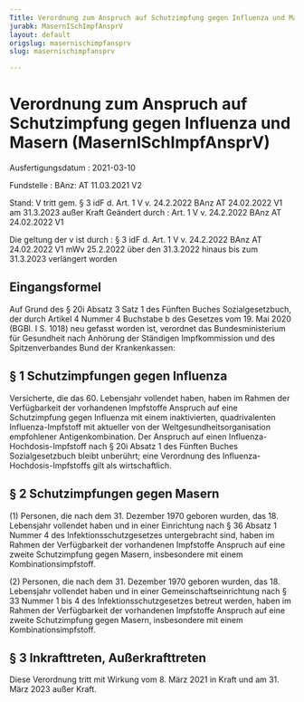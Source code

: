 ```yaml
---
Title: Verordnung zum Anspruch auf Schutzimpfung gegen Influenza und Masern
jurabk: MasernISchImpfAnsprV
layout: default
origslug: masernischimpfansprv
slug: masernischimpfansprv

---
```


# Verordnung zum Anspruch auf Schutzimpfung gegen Influenza und Masern (MasernISchImpfAnsprV)

Ausfertigungsdatum
:   2021-03-10

Fundstelle
:   BAnz: AT 11.03.2021 V2

Stand: V tritt gem. § 3 idF d. Art. 1 V v. 24.2.2022 BAnz AT 24.02.2022 V1 am 31.3.2023 außer Kraft
Geändert durch
:   Art. 1 V v. 24.2.2022 BAnz AT 24.02.2022 V1

Die geltung der v ist durch
:   § 3 idF d. Art. 1 V v. 24.2.2022 BAnz AT 24.02.2022 V1 mWv 25.2.2022 über den 31.3.2022 hinaus bis zum 31.3.2023 verlängert worden


## Eingangsformel

Auf Grund des § 20i Absatz 3 Satz 1 des Fünften Buches
Sozialgesetzbuch, der durch Artikel 4 Nummer 4 Buchstabe b des
Gesetzes vom 19. Mai 2020 (BGBl. I S. 1018) neu gefasst worden ist,
verordnet das Bundesministerium für Gesundheit nach Anhörung der
Ständigen Impfkommission und des Spitzenverbandes Bund der
Krankenkassen:


## § 1 Schutzimpfungen gegen Influenza

Versicherte, die das 60. Lebensjahr vollendet haben, haben im Rahmen
der Verfügbarkeit der vorhandenen Impfstoffe Anspruch auf eine
Schutzimpfung gegen Influenza mit einem inaktivierten, quadrivalenten
Influenza-Impfstoff mit aktueller von der Weltgesundheitsorganisation
empfohlener Antigenkombination. Der Anspruch auf einen Influenza-
Hochdosis-Impfstoff nach § 20i Absatz 1 des Fünften Buches
Sozialgesetzbuch bleibt unberührt; eine Verordnung des Influenza-
Hochdosis-Impfstoffs gilt als wirtschaftlich.


## § 2 Schutzimpfungen gegen Masern

(1) Personen, die nach dem 31. Dezember 1970 geboren wurden, das 18.
Lebensjahr vollendet haben und in einer Einrichtung nach § 36 Absatz 1
Nummer 4 des Infektionsschutzgesetzes untergebracht sind, haben im
Rahmen der Verfügbarkeit der vorhandenen Impfstoffe Anspruch auf eine
zweite Schutzimpfung gegen Masern, insbesondere mit einem
Kombinationsimpfstoff.

(2) Personen, die nach dem 31. Dezember 1970 geboren wurden, das 18.
Lebensjahr vollendet haben und in einer Gemeinschaftseinrichtung nach
§ 33 Nummer 1 bis 4 des Infektionsschutzgesetzes betreut werden, haben
im Rahmen der Verfügbarkeit der vorhandenen Impfstoffe Anspruch auf
eine zweite Schutzimpfung gegen Masern, insbesondere mit einem
Kombinationsimpfstoff.


## § 3 Inkrafttreten, Außerkrafttreten

Diese Verordnung tritt mit Wirkung vom 8. März 2021 in Kraft und am
31\. März 2023 außer Kraft.

